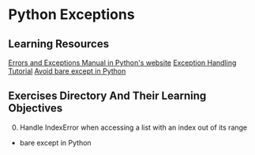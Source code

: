 # Python Exceptions
## Learning Resources
[Errors and Exceptions Manual in Python's website](https://docs.python.org/3/tutorial/errors.html)
[Exception Handling Tutorial](https://www.youtube.com/watch?v=7vbgD-3s-w4)
[Avoid bare except in Python](https://www.30secondsofcode.org/articles/s/python-bare-except)
## Exercises Directory And Their Learning Objectives
0. Handle IndexError when accessing a list with an index out of its range
- bare except in Python

